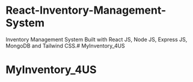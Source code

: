 # React-Inventory-Management-System
Inventory Management System Built with React JS, Node JS, Express JS, MongoDB and Tailwind CSS.# MyInventory_4US
# MyInventory_4US
